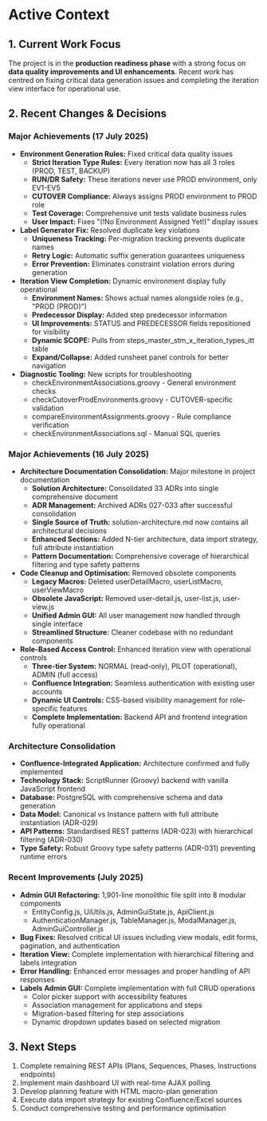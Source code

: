 # Active Context

## 1. Current Work Focus

The project is in the **production readiness phase** with a strong focus on **data quality improvements and UI enhancements**. Recent work has centred on fixing critical data generation issues and completing the iteration view interface for operational use.

## 2. Recent Changes & Decisions

### Major Achievements (17 July 2025)
* **Environment Generation Rules:** Fixed critical data quality issues
  * **Strict Iteration Type Rules:** Every iteration now has all 3 roles (PROD, TEST, BACKUP)
  * **RUN/DR Safety:** These iterations never use PROD environment, only EV1-EV5
  * **CUTOVER Compliance:** Always assigns PROD environment to PROD role
  * **Test Coverage:** Comprehensive unit tests validate business rules
  * **User Impact:** Fixes "(!No Environment Assigned Yet!)" display issues
* **Label Generator Fix:** Resolved duplicate key violations
  * **Uniqueness Tracking:** Per-migration tracking prevents duplicate names
  * **Retry Logic:** Automatic suffix generation guarantees uniqueness
  * **Error Prevention:** Eliminates constraint violation errors during generation
* **Iteration View Completion:** Dynamic environment display fully operational
  * **Environment Names:** Shows actual names alongside roles (e.g., "PROD (PROD)")
  * **Predecessor Display:** Added step predecessor information
  * **UI Improvements:** STATUS and PREDECESSOR fields repositioned for visibility
  * **Dynamic SCOPE:** Pulls from steps_master_stm_x_iteration_types_itt table
  * **Expand/Collapse:** Added runsheet panel controls for better navigation
* **Diagnostic Tooling:** New scripts for troubleshooting
  * checkEnvironmentAssociations.groovy - General environment checks
  * checkCutoverProdEnvironments.groovy - CUTOVER-specific validation
  * compareEnvironmentAssignments.groovy - Rule compliance verification
  * checkEnvironmentAssociations.sql - Manual SQL queries

### Major Achievements (16 July 2025)
* **Architecture Documentation Consolidation:** Major milestone in project documentation
  * **Solution Architecture:** Consolidated 33 ADRs into single comprehensive document
  * **ADR Management:** Archived ADRs 027-033 after successful consolidation
  * **Single Source of Truth:** solution-architecture.md now contains all architectural decisions
  * **Enhanced Sections:** Added N-tier architecture, data import strategy, full attribute instantiation
  * **Pattern Documentation:** Comprehensive coverage of hierarchical filtering and type safety patterns
* **Code Cleanup and Optimisation:** Removed obsolete components
  * **Legacy Macros:** Deleted userDetailMacro, userListMacro, userViewMacro
  * **Obsolete JavaScript:** Removed user-detail.js, user-list.js, user-view.js
  * **Unified Admin GUI:** All user management now handled through single interface
  * **Streamlined Structure:** Cleaner codebase with no redundant components
* **Role-Based Access Control:** Enhanced iteration view with operational controls
  * **Three-tier System:** NORMAL (read-only), PILOT (operational), ADMIN (full access)
  * **Confluence Integration:** Seamless authentication with existing user accounts
  * **Dynamic UI Controls:** CSS-based visibility management for role-specific features
  * **Complete Implementation:** Backend API and frontend integration fully operational

### Architecture Consolidation
* **Confluence-Integrated Application:** Architecture confirmed and fully implemented
* **Technology Stack:** ScriptRunner (Groovy) backend with vanilla JavaScript frontend
* **Database:** PostgreSQL with comprehensive schema and data generation
* **Data Model:** Canonical vs Instance pattern with full attribute instantiation (ADR-029)
* **API Patterns:** Standardised REST patterns (ADR-023) with hierarchical filtering (ADR-030)
* **Type Safety:** Robust Groovy type safety patterns (ADR-031) preventing runtime errors

### Recent Improvements (July 2025)
* **Admin GUI Refactoring:** 1,901-line monolithic file split into 8 modular components
  * EntityConfig.js, UiUtils.js, AdminGuiState.js, ApiClient.js
  * AuthenticationManager.js, TableManager.js, ModalManager.js, AdminGuiController.js
* **Bug Fixes:** Resolved critical UI issues including view modals, edit forms, pagination, and authentication
* **Iteration View:** Complete implementation with hierarchical filtering and labels integration
* **Error Handling:** Enhanced error messages and proper handling of API responses
* **Labels Admin GUI:** Complete implementation with full CRUD operations
  * Color picker support with accessibility features
  * Association management for applications and steps
  * Migration-based filtering for step associations
  * Dynamic dropdown updates based on selected migration

## 3. Next Steps

1. Complete remaining REST APIs (Plans, Sequences, Phases, Instructions endpoints)
2. Implement main dashboard UI with real-time AJAX polling
3. Develop planning feature with HTML macro-plan generation
4. Execute data import strategy for existing Confluence/Excel sources
5. Conduct comprehensive testing and performance optimisation
